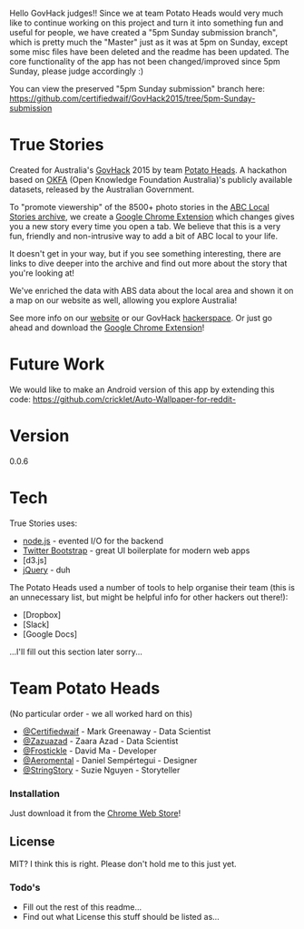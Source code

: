 Hello GovHack judges!! Since we at team Potato Heads would very much like to continue working on this project and turn it into something fun and useful for people, we have created a "5pm Sunday submission branch", which is pretty much the "Master" just as it was at 5pm on Sunday, except some misc files have been deleted and the readme has been updated. The core functionality of the app has not been changed/improved since 5pm Sunday, please judge accordingly :)

You can view the preserved "5pm Sunday submission" branch here:  https://github.com/certifiedwaif/GovHack2015/tree/5pm-Sunday-submission

# True Stories

Created for Australia's [GovHack] 2015 by team [Potato Heads]. A hackathon based on [OKFA] (Open Knowledge Foundation Australia)'s publicly available datasets, released by the Australian Government.

To "promote viewership" of the 8500+ photo stories in the [ABC Local Stories archive], we create a [Google Chrome Extension] which changes gives you a new story every time you open a tab. We believe that this is a very fun, friendly and non-intrusive way to add a bit of ABC local to your life.

It doesn't get in your way, but if you see something interesting, there are links to dive deeper into the archive and find out more about the story that you're looking at!

We've enriched the data with ABS data about the local area and shown it on a map on our website as well, allowing you explore Australia!

See more info on our [website] or our GovHack [hackerspace]. Or just go ahead and download the [Google Chrome Extension]!

# Future Work
We would like to make an Android version of this app by extending this code: https://github.com/cricklet/Auto-Wallpaper-for-reddit-

# Version
0.0.6

# Tech
True Stories uses:

* [node.js] - evented I/O for the backend
* [Twitter Bootstrap] - great UI boilerplate for modern web apps
* [d3.js]
* [jQuery] - duh

The Potato Heads used a number of tools to help organise their team (this is an unnecessary list, but might be helpful info for other hackers out there!):
* [Dropbox]
* [Slack]
* [Google Docs]

...I'll fill out this section later sorry...

# Team Potato Heads
(No particular order - we all worked hard on this)
* [@Certifiedwaif] - Mark Greenaway - Data Scientist
* [@Zazuazad] - Zaara Azad - Data Scientist
* [@Frostickle] - David Ma - Developer
* [@Aeromental] - Daniel Sempértegui - Designer
* [@StringStory] - Suzie Nguyen - Storyteller

### Installation

Just download it from the [Chrome Web Store]!


License
----

MIT? I think this is right. Please don't hold me to this just yet.

### Todo's

* Fill out the rest of this readme...
* Find out what License this stuff should be listed as...

[@Aeromental]: http://twitter.com/aeromental
[@StringStory]: http://twitter.com/stringstory
[@Zazuazad]: http://twitter.com/zazuazad
[@Certifiedwaif]: http://twitter.com/certifiedwaif
[@Frostickle]: http://twitter.com/frostickle
[Chrome Web Store]: https://chrome.google.com/webstore/detail/true-stories/cemjfombkpblppjbaepfldgmnhfjpmjh
[Google Chrome Extension]: https://chrome.google.com/webstore/detail/true-stories/cemjfombkpblppjbaepfldgmnhfjpmjh
[ABC Local Stories archive]: https://data.gov.au/dataset/abc-local-online-photo-stories-2009-2014
[OKFA]: http://au.okfn.org/
[GovHack]: http://govhack.org
[hackerspace]: http://hackerspace.govhack.org/content/true-stories
[website]: http://localstories.com.au
[Potato Heads]: http://hackerspace.govhack.org/content/true-stories
[node.js]:http://nodejs.org
[jQuery]:http://jquery.com
[Twitter Bootstrap]:http://twitter.github.com/bootstrap/
